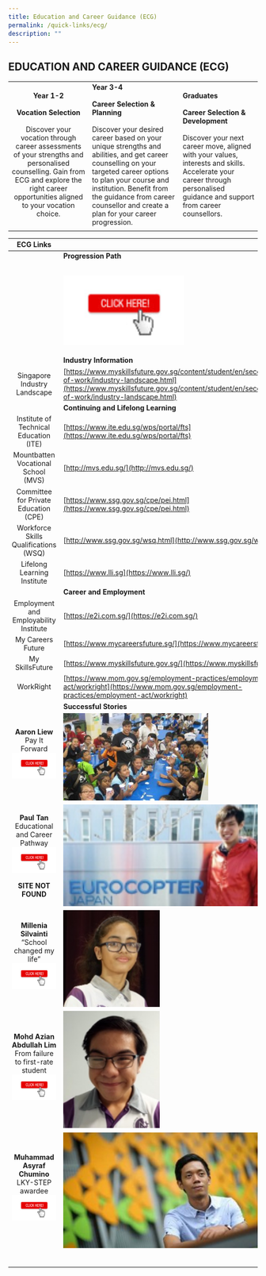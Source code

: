 ```yaml
---
title: Education and Career Guidance (ECG)
permalink: /quick-links/ecg/
description: ""
---
```

## EDUCATION AND CAREER GUIDANCE (ECG)

|   |   |   |
|:-:|---|---|
| **Year 1-2**<br><br>**Vocation Selection**<br><br>Discover your vocation through career assessments of your strengths and personalised counselling. Gain from ECG and explore the right career opportunities aligned to your  vocation choice.  | **Year 3-4**<br><br>**Career Selection & Planning**<br><br>Discover your desired career based on your unique strengths and abilities, and get career counselling on your targeted career options to plan your course  and institution. Benefit from the guidance from career counsellor and create a  plan for your career progression.  | **Graduates**<br><br>**Career Selection & Development**<br><br>Discover your next career move, aligned with your values, interests and skills. Accelerate your career through personalised guidance and support from career counsellors.  |
|   |   |   |

| **ECG Links**  |   |
|:-:|---|
|   | **Progression Path**<br><br><p><a href="/curriculum/progression-path/"><img style="width:50%" src="/images/clickhere.jpg"></a></p>  |
|   | **Industry Information**  |
| Singapore Industry Landscape  | [https://www.myskillsfuture.gov.sg/content/student/en/secondary/world-of-work/industry-landscape.html](https://www.myskillsfuture.gov.sg/content/student/en/secondary/world-of-work/industry-landscape.html)  |
|   | **Continuing and Lifelong Learning**  |
| Institute of Technical Education (ITE)  | [https://www.ite.edu.sg/wps/portal/fts](https://www.ite.edu.sg/wps/portal/fts)  |
| Mountbatten Vocational School (MVS)  | [http://mvs.edu.sg/](http://mvs.edu.sg/)  |
| Committee for Private Education (CPE)  | [https://www.ssg.gov.sg/cpe/pei.html](https://www.ssg.gov.sg/cpe/pei.html)  |
| Workforce Skills Qualifications (WSQ)  | [http://www.ssg.gov.sg/wsq.html](http://www.ssg.gov.sg/wsq.html)  |
| Lifelong Learning Institute  | [https://www.lli.sg](https://www.lli.sg/)  |
|   | **Career and Employment**  |
| Employment and Employability Institute  | [https://e2i.com.sg/](https://e2i.com.sg/)  |
| My Careers Future  | [https://www.mycareersfuture.sg/](https://www.mycareersfuture.sg/)  |
| My SkillsFuture  | [https://www.myskillsfuture.gov.sg/](https://www.myskillsfuture.gov.sg/)  |
| WorkRight  | [https://www.mom.gov.sg/employment-practices/employment-act/workright](https://www.mom.gov.sg/employment-practices/employment-act/workright)  |
|   | **Successful Stories**  |
| **Aaron Liew**<br>Pay It Forward <br><a href="https://stomp.straitstimes.com/singapore-seen/get-inspired/ex-northlight-student-does-sweet-gesture-to-pay-it-forward-after-getting"><img style="width:100%" src="/images/clickhere.jpg"></a></p> | <img src="/images/Pay It Forward (Inspiring).jpg" style="width:60%">  |
| **Paul Tan**<br>Educational and Career Pathway <br><a href="https://www.myskillsfuture.sg/content/student/en/secondary/world-of-work/industry-landscape/industry-articles/personal-stories---paul-tan.html"><img style="width:100%" src="/images/clickhere.jpg"></a></p>**SITE NOT FOUND**  | <img src="/images/Educational and Career Pathway - Paul Tan.png" style="width:85%">  |
| **Millenia Silvainti**<br>“School changed my life” <br><a href="/testimonials-4/"><img style="width:100%" src="/images/clickhere.jpg"></a></p>  | <img src="/images/School changed my life - Millenia Silvainti.png" style="width:40%">  |
| **Mohd Azian Abdullah Lim**<br>From failure to first-rate student <br><a href="/testimonials-1/"><img style="width:100%" src="/images/clickhere.jpg"></a></p>  | <img src="/images/From failure to first-rate student - Mohd Azian Abdullah Lim.png" style="width:40%">  |
| **Muhammad Asyraf Chumino**<br>LKY-STEP awardee <br><a href="/news-events-1/"><img style="width:100%" src="/images/clickhere.jpg"></a></p>  | <img src="/images/LKY-STEP awardee - Muhammad Asyraf Chumino.jpg" style="width:85%">  |
|   |   |
|   |   |
|   |   |
|   |   |
|   |   |
|   |   |
